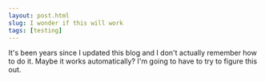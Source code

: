 ```yaml
---
layout: post.html
slug: I wonder if this will work
tags: [testing]
---
```


It's been years since I updated this blog and I don't actually remember how to do it. Maybe it works automatically? I'm going to have to try to figure this out.
